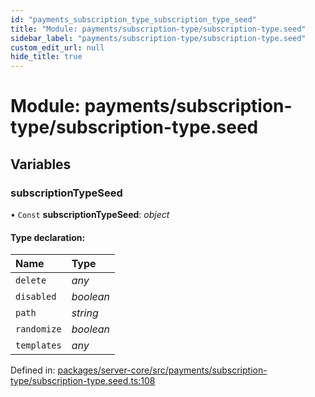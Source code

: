 ```yaml
---
id: "payments_subscription_type_subscription_type_seed"
title: "Module: payments/subscription-type/subscription-type.seed"
sidebar_label: "payments/subscription-type/subscription-type.seed"
custom_edit_url: null
hide_title: true
---
```


# Module: payments/subscription-type/subscription-type.seed

## Variables

### subscriptionTypeSeed

• `Const` **subscriptionTypeSeed**: *object*

#### Type declaration:

Name | Type |
:------ | :------ |
`delete` | *any* |
`disabled` | *boolean* |
`path` | *string* |
`randomize` | *boolean* |
`templates` | *any* |

Defined in: [packages/server-core/src/payments/subscription-type/subscription-type.seed.ts:108](https://github.com/xr3ngine/xr3ngine/blob/77d12cea0/packages/server-core/src/payments/subscription-type/subscription-type.seed.ts#L108)
